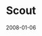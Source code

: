 ---
layout: message
category: message
series: "The Drive"
title: "Scout"
date: 2008-01-06
audio-description: ""
audio: "http://s3.amazonaws.com/crossroadsaudiomessages/The_Drive_01_Scout_01-06-08_Tome.mp3"
audio-title: "Scout"
audio-duration: "43&#58;13"
---